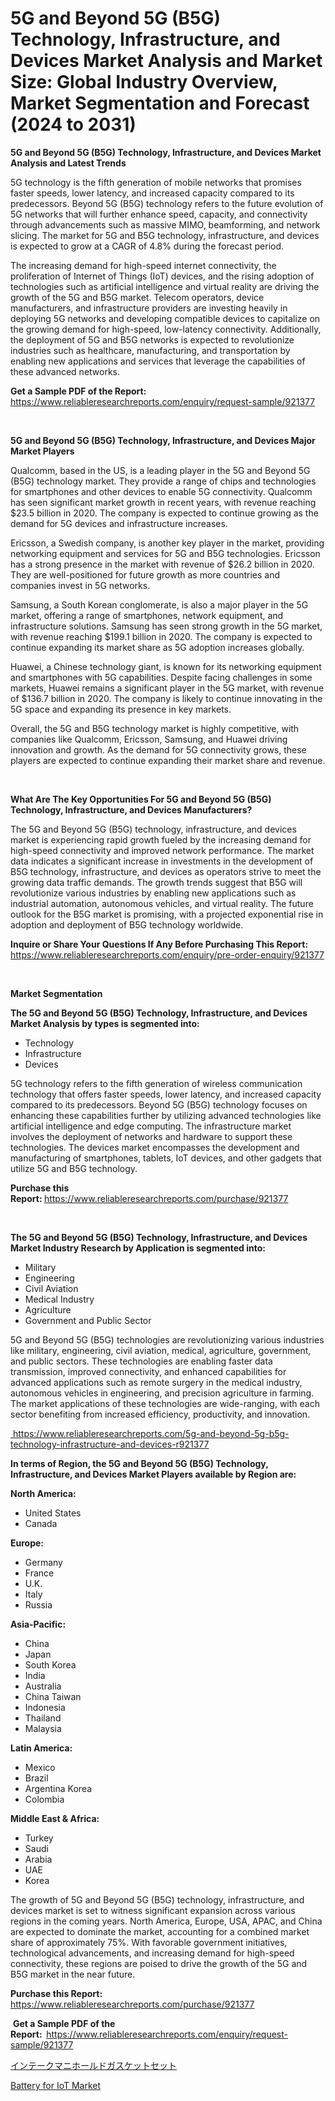 <p><h1>5G and Beyond 5G (B5G) Technology, Infrastructure, and Devices Market Analysis and Market Size: Global Industry Overview, Market Segmentation and Forecast (2024 to 2031)</h1></p><p><strong>5G and Beyond 5G (B5G) Technology, Infrastructure, and Devices Market Analysis and Latest Trends</strong></p>
<p><p>5G technology is the fifth generation of mobile networks that promises faster speeds, lower latency, and increased capacity compared to its predecessors. Beyond 5G (B5G) technology refers to the future evolution of 5G networks that will further enhance speed, capacity, and connectivity through advancements such as massive MIMO, beamforming, and network slicing. The market for 5G and B5G technology, infrastructure, and devices is expected to grow at a CAGR of 4.8% during the forecast period.</p><p>The increasing demand for high-speed internet connectivity, the proliferation of Internet of Things (IoT) devices, and the rising adoption of technologies such as artificial intelligence and virtual reality are driving the growth of the 5G and B5G market. Telecom operators, device manufacturers, and infrastructure providers are investing heavily in deploying 5G networks and developing compatible devices to capitalize on the growing demand for high-speed, low-latency connectivity. Additionally, the deployment of 5G and B5G networks is expected to revolutionize industries such as healthcare, manufacturing, and transportation by enabling new applications and services that leverage the capabilities of these advanced networks.</p></p>
<p><strong>Get a Sample PDF of the Report:&nbsp;</strong> <a href="https://www.reliableresearchreports.com/enquiry/request-sample/921377">https://www.reliableresearchreports.com/enquiry/request-sample/921377</a></p>
<p>&nbsp;</p>
<p><strong>5G and Beyond 5G (B5G) Technology, Infrastructure, and Devices Major Market Players</strong></p>
<p><p>Qualcomm, based in the US, is a leading player in the 5G and Beyond 5G (B5G) technology market. They provide a range of chips and technologies for smartphones and other devices to enable 5G connectivity. Qualcomm has seen significant market growth in recent years, with revenue reaching $23.5 billion in 2020. The company is expected to continue growing as the demand for 5G devices and infrastructure increases.</p><p>Ericsson, a Swedish company, is another key player in the market, providing networking equipment and services for 5G and B5G technologies. Ericsson has a strong presence in the market with revenue of $26.2 billion in 2020. They are well-positioned for future growth as more countries and companies invest in 5G networks.</p><p>Samsung, a South Korean conglomerate, is also a major player in the 5G market, offering a range of smartphones, network equipment, and infrastructure solutions. Samsung has seen strong growth in the 5G market, with revenue reaching $199.1 billion in 2020. The company is expected to continue expanding its market share as 5G adoption increases globally.</p><p>Huawei, a Chinese technology giant, is known for its networking equipment and smartphones with 5G capabilities. Despite facing challenges in some markets, Huawei remains a significant player in the 5G market, with revenue of $136.7 billion in 2020. The company is likely to continue innovating in the 5G space and expanding its presence in key markets.</p><p>Overall, the 5G and B5G technology market is highly competitive, with companies like Qualcomm, Ericsson, Samsung, and Huawei driving innovation and growth. As the demand for 5G connectivity grows, these players are expected to continue expanding their market share and revenue.</p></p>
<p>&nbsp;</p>
<p><strong>What Are The Key Opportunities For 5G and Beyond 5G (B5G) Technology, Infrastructure, and Devices Manufacturers?</strong></p>
<p><p>The 5G and Beyond 5G (B5G) technology, infrastructure, and devices market is experiencing rapid growth fueled by the increasing demand for high-speed connectivity and improved network performance. The market data indicates a significant increase in investments in the development of B5G technology, infrastructure, and devices as operators strive to meet the growing data traffic demands. The growth trends suggest that B5G will revolutionize various industries by enabling new applications such as industrial automation, autonomous vehicles, and virtual reality. The future outlook for the B5G market is promising, with a projected exponential rise in adoption and deployment of B5G technology worldwide.</p></p>
<p><strong>Inquire or Share Your Questions If Any Before Purchasing This Report:</strong> <a href="https://www.reliableresearchreports.com/enquiry/pre-order-enquiry/921377">https://www.reliableresearchreports.com/enquiry/pre-order-enquiry/921377</a></p>
<p>&nbsp;</p>
<p><strong>Market Segmentation</strong></p>
<p><strong>The 5G and Beyond 5G (B5G) Technology, Infrastructure, and Devices Market Analysis by types is segmented into:</strong></p>
<p><ul><li>Technology</li><li>Infrastructure</li><li>Devices</li></ul></p>
<p><p>5G technology refers to the fifth generation of wireless communication technology that offers faster speeds, lower latency, and increased capacity compared to its predecessors. Beyond 5G (B5G) technology focuses on enhancing these capabilities further by utilizing advanced technologies like artificial intelligence and edge computing. The infrastructure market involves the deployment of networks and hardware to support these technologies. The devices market encompasses the development and manufacturing of smartphones, tablets, IoT devices, and other gadgets that utilize 5G and B5G technology.</p></p>
<p><strong>Purchase this Report:&nbsp;</strong><a href="https://www.reliableresearchreports.com/purchase/921377">https://www.reliableresearchreports.com/purchase/921377</a></p>
<p>&nbsp;</p>
<p><strong>The 5G and Beyond 5G (B5G) Technology, Infrastructure, and Devices Market Industry Research by Application is segmented into:</strong></p>
<p><ul><li>Military</li><li>Engineering</li><li>Civil Aviation</li><li>Medical Industry</li><li>Agriculture</li><li>Government and Public Sector</li></ul></p>
<p><p>5G and Beyond 5G (B5G) technologies are revolutionizing various industries like military, engineering, civil aviation, medical, agriculture, government, and public sectors. These technologies are enabling faster data transmission, improved connectivity, and enhanced capabilities for advanced applications such as remote surgery in the medical industry, autonomous vehicles in engineering, and precision agriculture in farming. The market applications of these technologies are wide-ranging, with each sector benefiting from increased efficiency, productivity, and innovation.</p></p>
<p><a href="https://www.reliableresearchreports.com/5g-and-beyond-5g-b5g-technology-infrastructure-and-devices-r921377">&nbsp;https://www.reliableresearchreports.com/5g-and-beyond-5g-b5g-technology-infrastructure-and-devices-r921377</a></p>
<p><strong>In terms of Region, the 5G and Beyond 5G (B5G) Technology, Infrastructure, and Devices Market Players available by Region are:</strong></p>
<p>
    <p> <strong> North America: </strong>
        <ul>
            <li>United States</li>
            <li>Canada</li>
        </ul>
        </p> 
    <p> <strong> Europe: </strong>
        <ul>
            <li>Germany</li>
            <li>France</li>
            <li>U.K.</li>
            <li>Italy</li>
            <li>Russia</li>
        </ul>
        </p> 
    <p> <strong> Asia-Pacific: </strong>
        <ul>
            <li>China</li>
            <li>Japan</li>
            <li>South Korea</li>
            <li>India</li>
            <li>Australia</li>
            <li>China Taiwan</li>
            <li>Indonesia</li>
            <li>Thailand</li>
            <li>Malaysia</li>
        </ul>
        </p> 
    <p> <strong> Latin America: </strong>
        <ul>
            <li>Mexico</li>
            <li>Brazil</li>
            <li>Argentina Korea</li>
            <li>Colombia</li>
        </ul>
        </p> 
    <p> <strong> Middle East & Africa: </strong>
        <ul>
            <li>Turkey</li>
            <li>Saudi</li>
            <li>Arabia</li>
            <li>UAE</li>
            <li>Korea</li>
        </ul>
    </p>
    </p>
<p><p>The growth of 5G and Beyond 5G (B5G) technology, infrastructure, and devices market is set to witness significant expansion across various regions in the coming years. North America, Europe, USA, APAC, and China are expected to dominate the market, accounting for a combined market share of approximately 75%. With favorable government initiatives, technological advancements, and increasing demand for high-speed connectivity, these regions are poised to drive the growth of the 5G and B5G market in the near future.</p></p>
<p><strong>Purchase this Report: </strong><a href="https://www.reliableresearchreports.com/purchase/921377">https://www.reliableresearchreports.com/purchase/921377</a></p>
<p>&nbsp;<strong>Get a Sample PDF of the Report:&nbsp;&nbsp;</strong><a href="https://www.reliableresearchreports.com/enquiry/request-sample/921377">https://www.reliableresearchreports.com/enquiry/request-sample/921377</a></p>
<p><strong></strong></p>
<p><p><a href="https://github.com/tanyaali3/Market-Research-Report-List-1/blob/main/8823625151647.md">インテークマニホールドガスケットセット</a></p><p><a href="https://github.com/gamblestampleyjenny50m5sl6/Market-Research-Report-List-3/blob/main/battery-for-iot-market.md">Battery for IoT Market</a></p></p>